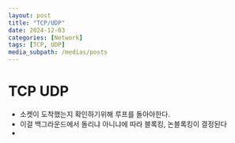 ```yaml
---
layout: post
title: "TCP/UDP"
date: 2024-12-03
categories: [Network]
tags: [TCP, UDP]
media_subpath: /medias/posts
---
```


# TCP UDP
 - 소켓이 도착했는지 확인하기위해 루프를 돌아야한다.
 - 이걸 백그라운드에서 돌리냐 아니냐에 따라 블록킹, 논블록킹이 결정된다
 - 
